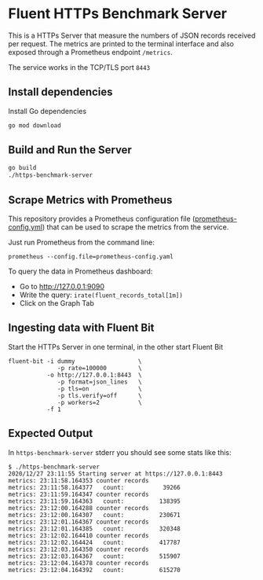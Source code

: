 # Fluent HTTPs Benchmark Server

This is a HTTPs Server that measure the numbers of JSON records received per request. The metrics are printed to the terminal  interface and also exposed through a Prometheus endpoint ```/metrics```.

The service works in the TCP/TLS port ```8443```

## Install dependencies

Install Go dependencies

```bash
go mod download
```

## Build and Run the Server

```sh
go build
./https-benchmark-server
```

## Scrape Metrics with Prometheus

This repository provides a Prometheus configuration file ([prometheus-config.yml](prometheus-config.yml)) that can be used to scrape the metrics from the service.

Just run Prometheus from the command line:

```
prometheus --config.file=prometheus-config.yaml
```

To query the data in Prometheus dashboard:

- Go to http://127.0.0.1:9090
- Write the query: ```irate(fluent_records_total[1m])```
- Click on the Graph Tab

## Ingesting data with Fluent Bit

Start the HTTPs Server in one terminal, in the other start Fluent Bit

```
fluent-bit -i dummy                  \
              -p rate=100000         \
           -o http://127.0.0.1:8443  \
              -p format=json_lines   \
              -p tls=on              \
              -p tls.verify=off      \
              -p workers=2           \
           -f 1
```

## Expected Output

In ```https-benchmark-server``` stderr you should see some stats like this:


```
$ ./https-benchmark-server
2020/12/27 23:11:55 Starting server at https://127.0.0.1:8443
metrics: 23:11:58.164353 counter records
metrics: 23:11:58.164377   count:           39266
metrics: 23:11:59.164347 counter records
metrics: 23:11:59.164363   count:          138395
metrics: 23:12:00.164288 counter records
metrics: 23:12:00.164307   count:          230671
metrics: 23:12:01.164367 counter records
metrics: 23:12:01.164385   count:          320348
metrics: 23:12:02.164410 counter records
metrics: 23:12:02.164424   count:          417787
metrics: 23:12:03.164350 counter records
metrics: 23:12:03.164367   count:          515907
metrics: 23:12:04.164378 counter records
metrics: 23:12:04.164392   count:          615270

```
